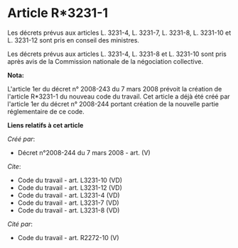 # Article R*3231-1

Les décrets prévus aux articles L. 3231-4, L. 3231-7, L. 3231-8, L. 3231-10 et L. 3231-12 sont pris en conseil des
ministres. 

Les décrets prévus aux articles L. 3231-4, L. 3231-8 et L. 3231-10 sont pris après avis de la Commission nationale de la
négociation collective.

**Nota:**

L'article 1er du décret n° 2008-243 du 7 mars 2008 prévoit la création de l'article R*3231-1 du nouveau code du travail. Cet
article a déjà été créé par l'article 1er du décret n° 2008-244 portant création de la nouvelle partie réglementaire de ce
code.

**Liens relatifs à cet article**

_Créé par_:

  - Décret n°2008-244 du 7 mars 2008 - art. (V)

_Cite_:

  - Code du travail - art. L3231-10 (VD)
  - Code du travail - art. L3231-12 (VD)
  - Code du travail - art. L3231-4 (VD)
  - Code du travail - art. L3231-7 (VD)
  - Code du travail - art. L3231-8 (VD)

_Cité par_:

  - Code du travail - art. R2272-10 (V)
